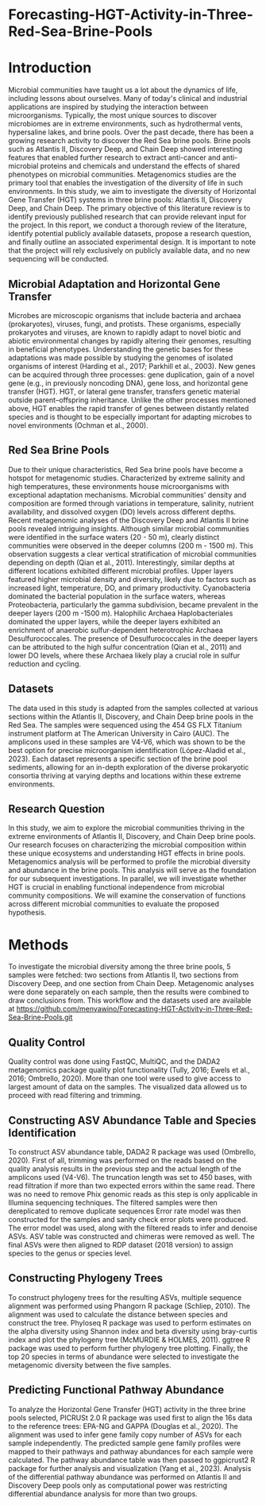 # Forecasting-HGT-Activity-in-Three-Red-Sea-Brine-Pools

# Introduction
Microbial communities have taught us a lot about the dynamics of life, including lessons about ourselves. Many of today's clinical and industrial applications are inspired by studying the interaction between microorganisms. Typically, the most unique sources to discover microbiomes are in extreme environments, such as hydrothermal vents, hypersaline lakes, and brine pools. Over the past decade, there has been a growing research activity to discover the Red Sea brine pools. Brine pools such as Atlantis II, Discovery Deep, and Chain Deep showed interesting features that enabled further research to extract anti-cancer and anti-microbial proteins and chemicals and understand the effects of shared phenotypes on microbial communities. Metagenomics studies are the primary tool that enables the investigation of the diversity of life in such environments. In this study, we aim to investigate the diversity of Horizontal Gene Transfer (HGT) systems in three brine pools: Atlantis II, Discovery Deep, and Chain Deep. The primary objective of this literature review is to identify previously published research that can provide relevant input for the project. In this report, we conduct a thorough review of the literature, identify potential publicly available datasets, propose a research question, and finally outline an associated experimental design. It is important to note that the project will rely exclusively on publicly available data, and no new sequencing will be conducted.
## Microbial Adaptation and Horizontal Gene Transfer
Microbes are microscopic organisms that include bacteria and archaea (prokaryotes), viruses, fungi, and protists. These organisms, especially prokaryotes and viruses, are known to rapidly adapt to novel biotic and abiotic environmental changes by rapidly altering their genomes, resulting in beneficial phenotypes. Understanding the genetic bases for these adaptations was made possible by studying the genomes of isolated organisms of interest (Harding et al., 2017; Parkhill et al., 2003). New genes can be acquired through three processes: gene duplication, gain of a novel gene (e.g., in previously noncoding DNA), gene loss, and horizontal gene transfer (HGT). HGT, or lateral gene transfer, transfers genetic material outside parent–offspring inheritance. Unlike the other processes mentioned above, HGT enables the rapid transfer of genes between distantly related species and is thought to be especially important for adapting microbes to novel environments (Ochman et al., 2000). 
## Red Sea Brine Pools
Due to their unique characteristics, Red Sea brine pools have become a hotspot for metagenomic studies. Characterized by extreme salinity and high temperatures, these environments house microorganisms with exceptional adaptation mechanisms. Microbial communities' density and composition are formed through variations in temperature, salinity, nutrient availability, and dissolved oxygen (DO) levels across different depths. Recent metagenomic analyses of the Discovery Deep and Atlantis II brine pools revealed intriguing insights. Although similar microbial communities were identified in the surface waters (20 - 50 m), clearly distinct communities were observed in the deeper columns (200 m - 1500 m). This observation suggests a clear vertical stratification of microbial communities depending on depth (Qian et al., 2011). Interestingly, similar depths at different locations exhibited different microbial profiles. Upper layers featured higher microbial density and diversity, likely due to factors such as increased light, temperature, DO, and primary productivity. Cyanobacteria dominated the bacterial population in the surface waters, whereas Proteobacteria, particularly the gamma subdivision, became prevalent in the deeper layers (200 m -1500 m). Halophilic Archaea Haplobacteriales dominated the upper layers, while the deeper layers exhibited an enrichment of anaerobic sulfur-dependent heterotrophic Archaea Desulfurococcales. The presence of Desulfurococcales in the deeper layers can be attributed to the high sulfur concentration (Qian et al., 2011) and lower DO levels, where these Archaea likely play a crucial role in sulfur reduction and cycling.
## Datasets
The data used in this study is adapted from the samples collected at various sections within the Atlantis II, Discovery, and Chain Deep brine pools in the Red Sea. The samples were sequenced using the 454 GS FLX Titanium instrument platform at The American University in Cairo (AUC). The amplicons used in these samples are V4-V6, which was shown to be the best option for precise microorganism identification (López-Aladid et al., 2023). Each dataset represents a specific section of the brine pool sediments, allowing for an in-depth exploration of the diverse prokaryotic consortia thriving at varying depths and locations within these extreme environments.
## Research Question 
In this study, we aim to explore the microbial communities thriving in the extreme environments of Atlantis II, Discovery, and Chain Deep brine pools. Our research focuses on characterizing the microbial composition within these unique ecosystems and understanding HGT effects in brine pools. Metagenomics analysis will be performed to profile the microbial diversity and abundance in the brine pools. This analysis will serve as the foundation for our subsequent investigations. In parallel, we will investigate whether HGT is crucial in enabling functional independence from microbial community compositions. We will examine the conservation of functions across different microbial communities to evaluate the proposed hypothesis.

# Methods
To investigate the microbial diversity among the three brine pools, 5 samples were fetched: two sections from Atlantis II, two sections from Discovery Deep, and one section from Chain Deep. Metagenomic analyses were done separately on each sample, then the results were combined to draw conclusions from. This workflow and the datasets used are available at https://github.com/menyawino/Forecasting-HGT-Activity-in-Three-Red-Sea-Brine-Pools.git 
## Quality Control
Quality control was done using FastQC, MultiQC, and the DADA2 metagenomics package quality plot functionality (Tully, 2016; Ewels et al., 2016; Ombrello, 2020). More than one tool were used to give access to largest amount of data on the samples. The visualized data allowed us to proceed with read filtering and trimming.
## Constructing ASV Abundance Table and Species Identification
To construct ASV abundance table, DADA2 R package was used (Ombrello, 2020). First of all, trimming was performed on the reads based on the quality analysis results in the previous step and the actual length of the amplicons used (V4-V6). The truncation length was set to 450 bases, with read filtration if more than two expected errors within the same read. There was no need to remove Phix genomic reads as this step is only applicable in Illumina sequencing techniques. The filtered samples were then dereplicated to remove duplicate sequences Error rate model was then constructed for the samples and sanity check error plots were produced. The error model was used, along with the filtered reads to infer and denoise ASVs. ASV table was constructed and chimeras were removed as well. The final ASVs were then aligned to RDP dataset (2018 version) to assign species to the genus or species level. 
## Constructing Phylogeny Trees
To construct phylogeny trees for the resulting ASVs, multiple sequence alignment was performed using Phangorn R package (Schliep, 2010). The alignment was used to calculate the distance between species and construct the tree. Phyloseq R package was used to perform estimates on the alpha diversity using Shannon index and beta diversity using bray-curtis index and plot the phylogeny tree (McMURDIE & HOLMES, 2011). ggtree R package was used to perform further phylogeny tree plotting. Finally, the top 20 species in terms of abundance were selected to investigate the metagenomic diversity between the five samples. 
## Predicting Functional Pathway Abundance
To analyze the Horizontal Gene Transfer (HGT) activity in the three brine pools selected, PICRUSt 2.0 R package was used first to align the 16s data to the reference trees: EPA-NG and GAPPA (Douglas et al., 2020). The alignment was used to infer gene family copy number of ASVs for each sample independently. The predicted sample gene family profiles were mapped to their pathways and pathway abundances for each sample were calculated. The pathway abundance table was then passed to ggpicrust2 R package for further analysis and visualization (Yang et al., 2023). Analysis of the differential pathway abundance was performed on Atlantis II and Discovery Deep pools only as computational power was restricting differential abundance analysis for more than two groups. 
